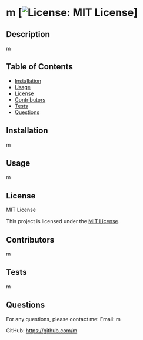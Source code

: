 # m [![License: MIT License](https://img.shields.io/badge/License-MIT-yellow.svg)]

## Description
m

## Table of Contents
- [Installation](#installation)
- [Usage](#usage)
- [License](#license)
- [Contributors](#contributors)
- [Tests](#tests)
- [Questions](#questions)

## Installation
m

## Usage
m

## License

MIT License

This project is licensed under the [MIT License](https://opensource.org/licenses/MIT).

## Contributors
m

## Tests
m

## Questions
For any questions, please contact me:
Email: m

GitHub: https://github.com/m
